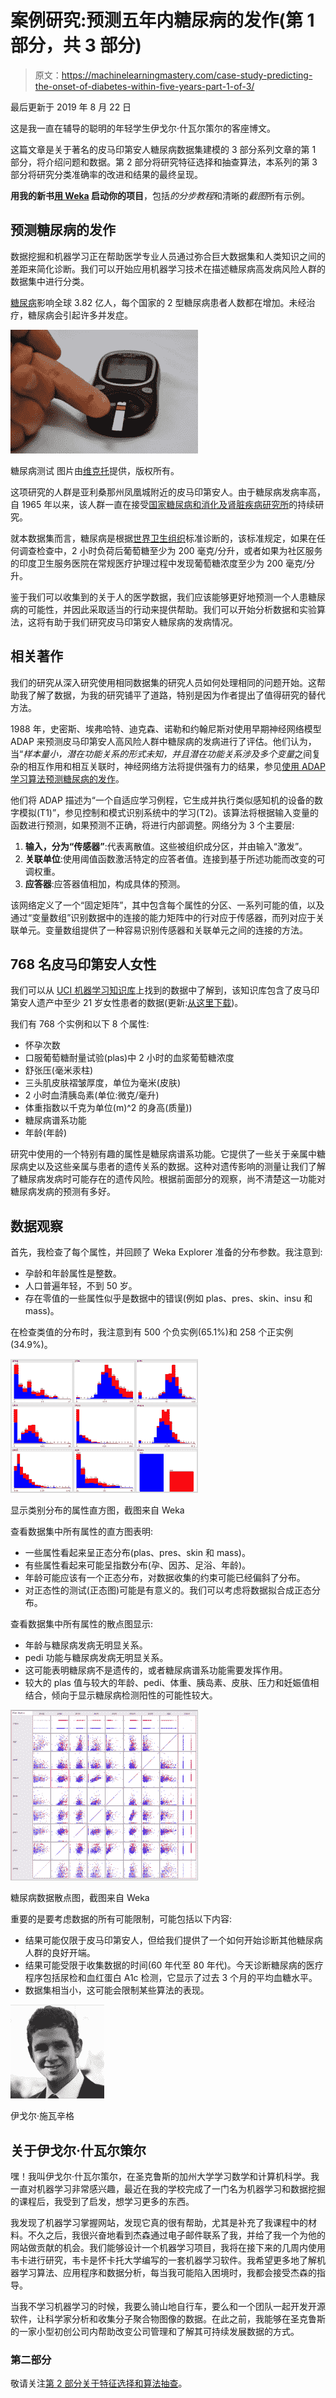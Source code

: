 # 案例研究:预测五年内糖尿病的发作(第 1 部分，共 3 部分)

> 原文：<https://machinelearningmastery.com/case-study-predicting-the-onset-of-diabetes-within-five-years-part-1-of-3/>

最后更新于 2019 年 8 月 22 日

这是我一直在辅导的聪明的年轻学生伊戈尔·什瓦尔策尔的客座博文。

这篇文章是关于著名的皮马印第安人糖尿病数据集建模的 3 部分系列文章的第 1 部分，将介绍问题和数据。第 2 部分将研究特征选择和抽查算法，本系列的第 3 部分将研究分类准确率的改进和结果的最终呈现。

**用我的新书[用 Weka](https://machinelearningmastery.com/machine-learning-mastery-weka/) 启动你的项目**，包括*的分步教程*和清晰的*截图*所有示例。

## 预测糖尿病的发作

数据挖掘和机器学习正在帮助医学专业人员通过弥合巨大数据集和人类知识之间的差距来简化诊断。我们可以开始应用机器学习技术在描述糖尿病高发病风险人群的数据集中进行分类。

[糖尿病](https://en.wikipedia.org/wiki/Diabetes_mellitus)影响全球 3.82 亿人，每个国家的 2 型糖尿病患者人数都在增加。未经治疗，糖尿病会引起许多并发症。

[![Diabetes](img/066077ce7959f24b2464854d7b923356.png)](https://machinelearningmastery.com/wp-content/uploads/2014/03/diabetes.jpg)

糖尿病测试
图片由[维克托](https://www.flickr.com/photos/v1ctor/10871254373/)提供，版权所有。

这项研究的人群是亚利桑那州凤凰城附近的皮马印第安人。由于糖尿病发病率高，自 1965 年以来，该人群一直在接受[国家糖尿病和消化及肾脏疾病研究所](http://www.niddk.nih.gov/Pages/default.aspx)的持续研究。

就本数据集而言，糖尿病是根据[世界卫生组织](http://www.who.int/diabetes/publications/en/)标准诊断的，该标准规定，如果在任何调查检查中，2 小时负荷后葡萄糖至少为 200 毫克/分升，或者如果为社区服务的印度卫生服务医院在常规医疗护理过程中发现葡萄糖浓度至少为 200 毫克/分升。

鉴于我们可以收集到的关于人的医学数据，我们应该能够更好地预测一个人患糖尿病的可能性，并因此采取适当的行动来提供帮助。我们可以开始分析数据和实验算法，这将有助于我们研究皮马印第安人糖尿病的发病情况。

## 相关著作

我们的研究从深入研究使用相同数据集的研究人员如何处理相同的问题开始。这帮助我了解了数据，为我的研究铺平了道路，特别是因为作者提出了值得研究的替代方法。

1988 年，史密斯、埃弗哈特、迪克森、诺勒和约翰尼斯对使用早期神经网络模型 ADAP 来预测皮马印第安人高风险人群中糖尿病的发病进行了评估。他们认为，当“*样本量小，潜在功能关系的形式未知，并且潜在功能关系涉及多个变量*之间复杂的相互作用和相互关联时，神经网络方法将提供强有力的结果，参见[使用 ADAP 学习算法预测糖尿病的发作](https://scholar.google.com/scholar?hl=en&q=Using+the+ADAP+Learning+Algorithm+to+Forecast+the+Onset+of+Diabetes+Mellitus)。

他们将 ADAP 描述为“一个自适应学习例程，它生成并执行类似感知机的设备的数字模拟(T1)”，参见控制和模式识别系统中的学习(T2)。该算法将根据输入变量的函数进行预测，如果预测不正确，将进行内部调整。网络分为 3 个主要层:

1.  **输入，分为“传感器”**:代表离散值。这些被组织成分区，并由输入“激发”。
2.  **关联单位**:使用阈值函数激活特定的应答者值。连接到基于所述功能而改变的可调权重。
3.  **应答器**:应答器值相加，构成具体的预测。

该网络定义了一个“固定矩阵”，其中包含每个属性的分区、一系列可能的值，以及通过“变量数组”识别数据中的连接的能力矩阵中的行对应于传感器，而列对应于关联单元。变量数组提供了一种容易识别传感器和关联单元之间的连接的方法。

## 768 名皮马印第安人女性

我们可以从 [UCI 机器学习知识库](https://archive.ics.uci.edu/ml/datasets/Pima+Indians+Diabetes)上找到的数据中了解到，该知识库包含了皮马印第安人遗产中至少 21 岁女性患者的数据(更新:[从这里下载](https://raw.githubusercontent.com/jbrownlee/Datasets/master/pima-indians-diabetes.data.csv))。

我们有 768 个实例和以下 8 个属性:

*   怀孕次数
*   口服葡萄糖耐量试验(plas)中 2 小时的血浆葡萄糖浓度
*   舒张压(毫米汞柱)
*   三头肌皮肤褶皱厚度，单位为毫米(皮肤)
*   2 小时血清胰岛素(单位:微克/毫升)
*   体重指数以千克为单位(m)^2 的身高(质量))
*   糖尿病谱系功能
*   年龄(年龄)

研究中使用的一个特别有趣的属性是糖尿病谱系功能。它提供了一些关于亲属中糖尿病史以及这些亲属与患者的遗传关系的数据。这种对遗传影响的测量让我们了解了糖尿病发病时可能存在的遗传风险。根据前面部分的观察，尚不清楚这一功能对糖尿病发病的预测有多好。

## 数据观察

首先，我检查了每个属性，并回顾了 Weka Explorer 准备的分布参数。我注意到:

*   孕龄和年龄属性是整数。
*   人口普遍年轻，不到 50 岁。
*   存在零值的一些属性似乎是数据中的错误(例如 plas、pres、skin、insu 和 mass)。

在检查类值的分布时，我注意到有 500 个负实例(65.1%)和 258 个正实例(34.9%)。

[![Histograms of Attributes Showing the Class Distribution](img/56f068646950fcc9ffb6fcaaed0004f5.png)](https://machinelearningmastery.com/wp-content/uploads/2014/03/histograms.png)

显示类别分布的属性直方图，截图来自 Weka

查看数据集中所有属性的直方图表明:

*   一些属性看起来呈正态分布(plas、pres、skin 和 mass)。
*   有些属性看起来可能呈指数分布(孕、因苏、足浴、年龄)。
*   年龄可能应该有一个正态分布，对数据收集的约束可能已经偏斜了分布。
*   对正态性的测试(正态图)可能是有意义的。我们可以考虑将数据拟合成正态分布。

查看数据集中所有属性的散点图显示:

*   年龄与糖尿病发病无明显关系。
*   pedi 功能与糖尿病发病无明显关系。
*   这可能表明糖尿病不是遗传的，或者糖尿病谱系功能需要发挥作用。
*   较大的 plas 值与较大的年龄、pedi、体重、胰岛素、皮肤、压力和妊娠值相结合，倾向于显示糖尿病检测阳性的可能性较大。

[![Diabetes Data Scatterplot](img/d68ac88a8df7e4fb22d7bee894e53e0a.png)](https://machinelearningmastery.com/wp-content/uploads/2014/03/diabetes-data-scatterplot.png)

糖尿病数据散点图，截图来自 Weka

重要的是要考虑数据的所有可能限制，可能包括以下内容:

*   结果可能仅限于皮马印第安人，但给我们提供了一个如何开始诊断其他糖尿病人群的良好开端。
*   结果可能受限于收集数据的时间(60 年代至 80 年代)。今天诊断糖尿病的医疗程序包括尿检和血红蛋白 A1c 检测，它显示了过去 3 个月的平均血糖水平。
*   数据集相当小，这可能会限制某些算法的表现。

[![Igor Shvartser](img/75114723c0d174193f86649fc180d82c.png)](https://machinelearningmastery.com/wp-content/uploads/2014/03/Igor-Shvartser-.png)

伊戈尔·施瓦辛格

## 关于伊戈尔·什瓦尔策尔

嘿！我叫伊戈尔·什瓦尔策尔，在圣克鲁斯的加州大学学习数学和计算机科学。我一直对机器学习非常感兴趣，最近在我的学校完成了一门名为机器学习和数据挖掘的课程后，我受到了启发，想学习更多的东西。

我发现了机器学习掌握网站，发现它真的很有帮助，尤其是补充了我课程中的材料。不久之后，我很兴奋地看到杰森通过电子邮件联系了我，并给了我一个为他的网站做贡献的机会。我们能够设计一个机器学习项目，我将在接下来的几周内使用韦卡进行研究，韦卡是怀卡托大学编写的一套机器学习软件。我希望更多地了解机器学习算法、应用程序和数据分析，每当我可能陷入困境时，我都会接受杰森的指导。

当我不学习机器学习的时候，我要么骑山地自行车，要么和一个团队一起开发开源软件，让科学家分析和收集分子聚合物图像的数据。在此之前，我能够在圣克鲁斯的一家小型初创公司内帮助改变公司管理和了解其可持续发展数据的方式。

### 第二部分

敬请关注[第 2 部分关于特征选择和算法抽查](https://machinelearningmastery.com/case-study-predicting-the-onset-of-diabetes-within-five-years-part-2-of-3/ "Case Study: Predicting the Onset of Diabetes Within Five Years (part 2 of 3)")。